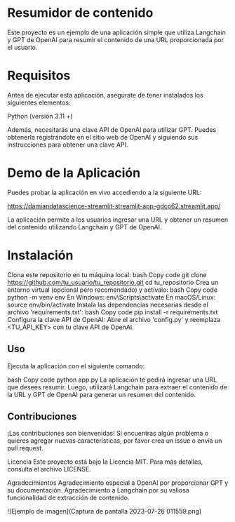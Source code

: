 # Resumidor de contenido



Este proyecto es un ejemplo de una aplicación simple que utiliza Langchain y GPT de OpenAI para resumir el contenido de una URL proporcionada por el usuario.

# Requisitos
Antes de ejecutar esta aplicación, asegúrate de tener instalados los siguientes elementos:

Python (versión 3.11 +)

Además, necesitarás una clave API de OpenAI para utilizar GPT. Puedes obtenerla registrándote en el sitio web de OpenAI y siguiendo sus instrucciones para obtener una clave API.

# Demo de la Aplicación
Puedes probar la aplicación en vivo accediendo a la siguiente URL:

https://damiandatascience-streamlit-streamlit-app-gdcp62.streamlit.app/

La aplicación permite a los usuarios ingresar una URL y obtener un resumen del contenido utilizando Langchain y GPT de OpenAI.






# Instalación

Clona este repositorio en tu máquina local:
bash
Copy code
git clone https://github.com/tu_usuario/tu_repositorio.git
cd tu_repositorio
Crea un entorno virtual (opcional pero recomendado) y actívalo:
bash
Copy code
python -m venv env
En Windows: env\Scripts\activate
En macOS/Linux: source env/bin/activate
Instala las dependencias necesarias desde el archivo 'requirements.txt':
bash
Copy code
pip install -r requirements.txt
Configura la clave API de OpenAI:
Abre el archivo 'config.py' y reemplaza <TU_API_KEY> con tu clave API de OpenAI.

## Uso
Ejecuta la aplicación con el siguiente comando:

bash
Copy code
python app.py
La aplicación te pedirá ingresar una URL que desees resumir. Luego, utilizará Langchain para extraer el contenido de la URL y GPT de OpenAI para generar un resumen del contenido.

## Contribuciones
¡Las contribuciones son bienvenidas! Si encuentras algún problema o quieres agregar nuevas características, por favor crea un issue o envía un pull request.

Licencia
Este proyecto está bajo la Licencia MIT. Para más detalles, consulta el archivo LICENSE.

Agradecimientos
Agradecimiento especial a OpenAI por proporcionar GPT y su documentación.
Agradecimiento a Langchain por su valiosa funcionalidad de extracción de contenido.


![Ejemplo de imagen](Captura de pantalla 2023-07-26 011559.png)

